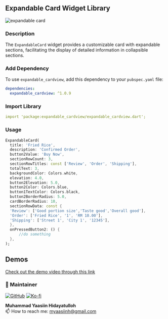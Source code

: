 ## Expandable Card Widget Library

![expandable card](https://github.com/myaasiinh/expandable_cardview/assets/54269175/0a9236db-56b2-4f73-a353-8de31cb4612a)

### Description
The `ExpandableCard` widget provides a customizable card with expandable sections, facilitating the display of detailed information in collapsible sections. 


### Add Dependency

To use `expandable_cardview`, add this dependency to your `pubspec.yaml` file:

```yaml
dependencies:
  expandable_cardview: ^1.0.9
```

### Import Library

```yaml
import 'package:expandable_cardview/expandable_cardview.dart';
```

### Usage
```dart
ExpandableCard(
  title: 'Fried Rice',
  description: 'Confirmed Order',
  button2Value: 'Buy Now',
  sectionRowCount: 3,
  sectionRowTitles: const ['Review', 'Order', 'Shipping'],
  totalText: 3,
  backgroundColor: Colors.white,
  elevation: 4.0,
  button2Elevation: 5.0,
  button2Color: Colors.blue,
  button1TextColor: Colors.black,
  button2BorderRadius: 5.0,
  cardBorderRadius: 10,
  sectionRowData: const {
  'Review': ['Good portion size','Taste good','Overall good'],
  'Order': ['Fried Rice', '1', 'RM 10.00'],
  'Shipping': ['Street 1', 'City 1', '12345'],
  },
  onPressedButton2: () {
      //do something
  },
);
```

## Demos


[Check out the demo video through this link](https://github.com/myaasiinh/expandable_cardview/assets/54269175/d942b65c-8236-4fa4-8b82-08a339e3c560)




### 🚧 Maintainer

[![GitHub](https://img.shields.io/badge/GitHub-Profile-blue?style=flat-square&logo=github)](https://myaasiinh.github.io)
[![Ko-fi](https://img.shields.io/badge/Ko--fi-Support-orange?style=flat-square&logo=ko-fi)](https://ko-fi.com/myaasiinh)


**Muhammad Yaasiin Hidayatulloh** <br>
📫 How to reach me: myaasiinh@gmail.com


[pubdev]: https://pub.dev/packages/expandable_cardview
[web flutter]: https://flutter.dev
[github account]: https://myaasiinh.github.io
[Ko-fi account]: https://ko-fi.com/myaasiinh

